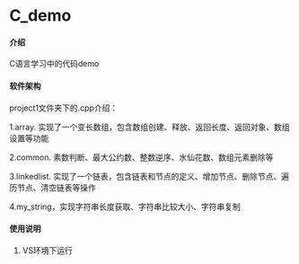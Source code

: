 # C_demo

#### 介绍
C语言学习中的代码demo

#### 软件架构
project1文件夹下的.cpp介绍：

1.array. 实现了一个变长数组，包含数组创建、释放、返回长度、返回对象、数组设置等功能

2.common. 素数判断、最大公约数、整数逆序、水仙花数、数组元素删除等

3.linkedlist. 实现了一个链表，包含链表和节点的定义、增加节点、删除节点、遍历节点、清空链表等操作

4.my_string，实现字符串长度获取、字符串比较大小、字符串复制

#### 使用说明

1.  VS环境下运行

